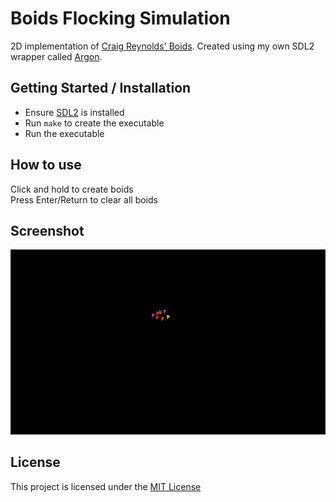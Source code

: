# Boids Flocking Simulation
2D implementation of [Craig Reynolds' Boids](https://en.wikipedia.org/wiki/Boids). Created using my own SDL2 wrapper called [Argon](https://github.com/OwenK2/Argon-SDL2-Wrapper).

## Getting Started / Installation
- Ensure [SDL2](https://www.libsdl.org/download-2.0.php) is installed
- Run `make` to create the executable
- Run the executable

## How to use
Click and hold to create boids  
Press Enter/Return to clear all boids

## Screenshot
![GitHub Logo](images/demo.gif)


## License
This project is licensed under the [MIT License](LICENSE)


